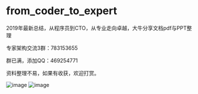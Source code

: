# from_coder_to_expert
2019年最新总结，从程序员到CTO，从专业走向卓越，大牛分享文档pdf与PPT整理

专家架构交流3群：783153655

群已满，添加QQ：469254771

资料整理不易，如果有收获，欢迎打赏。

![image](https://github.com/0voice/from_coder_to_expert/blob/master/AliPay.jpg)  ![image](https://github.com/0voice/from_coder_to_expert/blob/master/WeChatPay.jpg)
